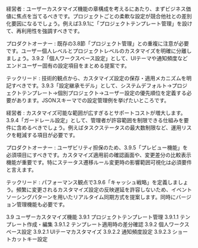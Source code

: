 <interaction>
経営者 : ユーザーカスタマイズ機能の章構成を考えるにあたり、まずビジネス価値に焦点を当てるべきです。プロジェクトごとの柔軟な設定が競合他社との差別化要因になるでしょう。例えば3.9.1に「プロジェクトテンプレート管理」を設けて、再利用性を強調すべきです。

プロダクトオーナー : 既存の3.8節「プロジェクト管理」との重複に注意が必要です。ユーザー個人レベルとプロジェクトレベルのカスタマイズを明確に分離しましょう。3.9.2「個人ワークスペース設定」として、UIテーマや通知頻度などエンドユーザー固有の設定項目をまとめる提案です。

テックリード : 技術的観点から、カスタマイズ設定の保存・適用メカニズムを明記すべきです。3.9.3「設定継承モデル」として、システムデフォルト→プロジェクトテンプレート→個別プロジェクト→ユーザー設定の優先順位を定義する必要があります。JSONスキーマでの設定管理例を挙げたいところです。

経営者 : カスタマイズ可能な範囲が広すぎるとサポートコストが増大します。3.9.4「ガードレール設定」として、管理者が許容範囲を制限できる仕組みを要件に含めるべきでしょう。例えばタスクステータスの最大数制限など、運用リスクを軽減する項目が必要です。

プロダクトオーナー : ユーザビリティ担保のため、3.9.5「プレビュー機能」を必須項目にすべきです。カスタマイズ適用前の確認画面や、変更差分の比較表示機能が重要です。特にステータス遷移ルール変更時の影響範囲可視化は必須要件と言えます。

テックリード : パフォーマンス観点で3.9.6「キャッシュ戦略」を定義しましょう。頻繁に変更されるカスタマイズ設定の反映遅延を許容しないため、イベントソーシングパターンを用いたリアルタイム同期方式を提案します。同時にバージョン管理機能も必要です。
</interaction>

<conclusion>
3.9 ユーザーカスタマイズ機能
3.9.1 プロジェクトテンプレート管理
 3.9.1.1 テンプレート作成・編集
 3.9.1.2 テンプレート適用時の差分確認
3.9.2 個人ワークスペース設定
 3.9.2.1 UIテーマカスタマイズ
 3.9.2.2 通知頻度設定
 3.9.2.3 ショートカットキー設定
</conclusion>

